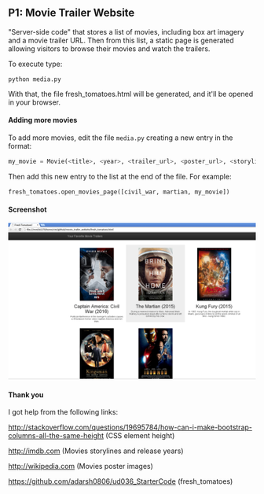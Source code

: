 
## P1: Movie Trailer Website

"Server-side code" that stores a list of movies, including box art imagery and a movie trailer URL. 
Then from this list, a static page is generated allowing visitors to browse their movies and watch the trailers.

To execute type:

```
python media.py
```

With that, the file fresh_tomatoes.html will be generated, and it'll be opened in your browser.

#### Adding more movies

To add more movies, edit the file `media.py` creating a new entry in the format:

```python
my_movie = Movie(<title>, <year>, <trailer_url>, <poster_url>, <storyline>)
```

Then add this new entry to the list at the end of the file.
For example:

```python
fresh_tomatoes.open_movies_page([civil_war, martian, my_movie])
```

#### Screenshot

![screenshot](screenshot1.png)

#### Thank you
I got help from the following links:

http://stackoverflow.com/questions/19695784/how-can-i-make-bootstrap-columns-all-the-same-height (CSS element height)

http://imdb.com (Movies storylines and release years)

http://wikipedia.com (Movies poster images)

https://github.com/adarsh0806/ud036_StarterCode (fresh_tomatoes)
